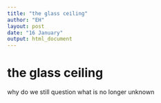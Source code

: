 ```yaml
---
title: "the glass ceiling"
author: "EH"
layout: post
date: "16 January"
output: html_document
---
```


# the glass ceiling

why do we still
question what is no longer
unknown
  
